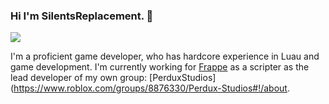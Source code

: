### Hi I'm SilentsReplacement. 👋

<img src = "https://github-readme-stats.vercel.app/api?username=SilentsReplacement&&show_icons=true&title_color=ffffff&icon_color=bb2acf&text_color=daf7dc&bg_color=151515">

I'm a proficient game developer, who has hardcore experience in Luau and game development. I'm currently
working for [Frappe](https://www.roblox.com/groups/950346/Frapp#!/about) as a scripter
as the lead developer of my own group: [PerduxStudios](https://www.roblox.com/groups/8876330/Perdux-Studios#!/about.
